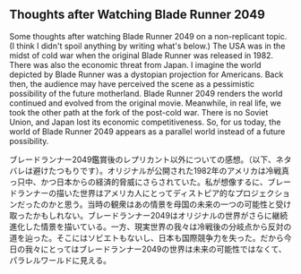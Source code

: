 ## Thoughts after Watching Blade Runner 2049

Some thoughts after watching Blade Runner 2049 on a non-replicant topic. (I
think I didn't spoil anything by writing what's below.) The USA was in the
midst of cold war when the original Blade Runner was released in 1982. There
was also the economic threat from Japan. I imagine the world depicted by Blade
Runner was a dystopian projection for Americans. Back then, the audience may
have perceived the scene as a pessimistic possibility of the future motherland.
Blade Runner 2049 renders the world continued and evolved from the original
movie. Meanwhile, in real life, we took the other path at the fork of the
post-cold war. There is no Soviet Union, and Japan lost its economic
competitiveness. So, for us today, the world of Blade Runner 2049 appears as a
parallel world instead of a future possibility.


ブレードランナー2049鑑賞後のレプリカント以外についての感想。（以下、ネタバレは避けたつもりです）。オリジナルが公開された1982年のアメリカは冷戦真っ只中、かつ日本からの経済的脅威にさらされていた。私が想像するに、ブレードランナーの描いた世界はアメリカ人にとってディストピア的なプロジェクションだったのかと思う。当時の観衆はあの情景を母国の未来の一つの可能性と受け取ったかもしれない。ブレードランナー2049はオリジナルの世界がさらに継続進化した情景を描いている。一方、現実世界の我々は冷戦後の分岐点から反対の道を辿った。そこにはソビエトもないし、日本も国際競争力を失った。だから今日の我々にとってはブレードランナー2049の世界は未来の可能性ではなくて、パラレルワールドに見える。
